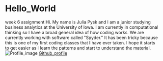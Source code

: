 # Hello_World
week 6 assignment
Hi. My name is Julia Pysk and I am a junior studying business analytics at the University of Iowa. I am currently in computational thinking so I have a broad general idea of how coding works. We are currently working with software called "Spyder." It has been tricky because this is one of my first coding classes that I have ever taken. I hope it starts to get easier as I learn the patterns and start to understand the material.
![Profile_image](https://avatars3.githubusercontent.com/u/72113880?s=460&u=1a93cf6b5e16bd32fb98779ddfd4ca756ab39a8b&v=4)
[Github_profile](https://github.com/jpysk)
